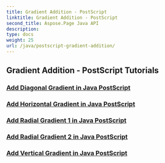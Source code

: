 ```yaml
---
title: Gradient Addition - PostScript
linktitle: Gradient Addition - PostScript
second_title: Aspose.Page Java API
description: 
type: docs
weight: 25
url: /java/postscript-gradient-addition/
---
```


## Gradient Addition - PostScript Tutorials
### [Add Diagonal Gradient in Java PostScript](./diagonal/)
### [Add Horizontal Gradient in Java PostScript](./horizontal/)
### [Add Radial Gradient 1 in Java PostScript](./radial1/)
### [Add Radial Gradient 2 in Java PostScript](./radial2/)
### [Add Vertical Gradient in Java PostScript](./vertical/)